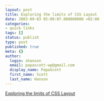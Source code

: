 ```yaml
---
layout: post
title: Exploring the limits of CSS Layout
date: 2003-09-03 05:09:07.000000000 +02:00
categories:
- quick links
tags: []
status: publish
type: post
published: true
meta: {}
author:
  login: shanson
  email: papascott-wp@gmail.com
  display_name: PapaScott
  first_name: Scott
  last_name: Hanson
---
```

<p><a title="Just what I needed. Thanks, Garret!" href="http://www.dangerousmeta.com/dustbin/000249.html">Exploring the limits of CSS Layout</a></p>
